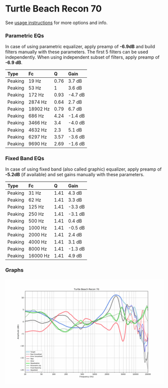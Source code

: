 # Turtle Beach Recon 70
See [usage instructions](https://github.com/jaakkopasanen/AutoEq#usage) for more options and info.

### Parametric EQs
In case of using parametric equalizer, apply preamp of **-6.9dB** and build filters manually
with these parameters. The first 5 filters can be used independently.
When using independent subset of filters, apply preamp of **-6.9 dB**.

| Type    | Fc       |    Q | Gain    |
|:--------|:---------|:-----|:--------|
| Peaking | 19 Hz    | 0.76 | 3.7 dB  |
| Peaking | 53 Hz    | 1    | 3.6 dB  |
| Peaking | 172 Hz   | 0.93 | -4.7 dB |
| Peaking | 2874 Hz  | 0.64 | 2.7 dB  |
| Peaking | 18902 Hz | 0.79 | 6.7 dB  |
| Peaking | 686 Hz   | 4.24 | -1.4 dB |
| Peaking | 3466 Hz  | 3.4  | -4.0 dB |
| Peaking | 4632 Hz  | 2.3  | 5.1 dB  |
| Peaking | 6297 Hz  | 3.57 | -3.6 dB |
| Peaking | 9690 Hz  | 2.69 | -1.6 dB |

### Fixed Band EQs
In case of using fixed band (also called graphic) equalizer, apply preamp of **-5.2dB**
(if available) and set gains manually with these parameters.

| Type    | Fc       |    Q | Gain    |
|:--------|:---------|:-----|:--------|
| Peaking | 31 Hz    | 1.41 | 4.3 dB  |
| Peaking | 62 Hz    | 1.41 | 3.3 dB  |
| Peaking | 125 Hz   | 1.41 | -3.3 dB |
| Peaking | 250 Hz   | 1.41 | -3.1 dB |
| Peaking | 500 Hz   | 1.41 | 0.4 dB  |
| Peaking | 1000 Hz  | 1.41 | -0.5 dB |
| Peaking | 2000 Hz  | 1.41 | 2.4 dB  |
| Peaking | 4000 Hz  | 1.41 | 3.1 dB  |
| Peaking | 8000 Hz  | 1.41 | -1.3 dB |
| Peaking | 16000 Hz | 1.41 | 4.9 dB  |

### Graphs
![](./Turtle%20Beach%20Recon%2070.png)